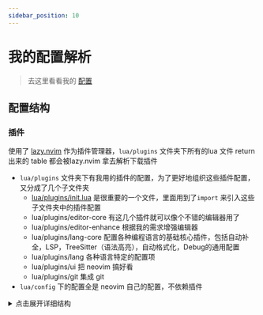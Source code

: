 ```yaml
---
sidebar_position: 10
---
```


# 我的配置解析
> 去这里看看我的 [配置](https://github.com/LintaoAmons/CoolStuffes/tree/main/lazyvim/.config/nvim)

## 配置结构

### 插件

使用了 [lazy.nvim](./plugin-manager.md) 作为插件管理器，`lua/plugins` 文件夹下所有的lua 文件 return 出来的 table 都会被lazy.nvim 拿去解析下载插件

- `lua/plugins` 文件夹下有我用的插件的配置，为了更好地组织这些插件配置，又分成了几个子文件夹
    - [lua/plugins/init.lua](./lua/plugins/init) 是很重要的一个文件，里面用到了`import` 来引入这些子文件夹中的插件配置
    - lua/plugins/editor-core 有这几个插件就可以像个不错的编辑器用了
    - lua/plugins/editor-enhance 根据我的需求增强编辑器
    - lua/plugins/lang-core 配置各种编程语言的基础核心插件，包括自动补全，LSP，TreeSitter（语法高亮），自动格式化，Debug的通用配置
    - lua/plugins/lang 各种语言特定的配置项
    - lua/plugins/ui 把 neovim 搞好看
    - lua/plugins/git 集成 git
- `lua/config` 下的配置全是 neovim 自己的配置，不依赖插件

<details>
<summary>点击展开详细结构</summary>
```sh
.
├── init.lua
├── lua
│   ├── config
│   │   ├── autocmds.lua
│   │   ├── keymaps.lua
│   │   └── options.lua
│   ├── plugins
│   │   ├── init.lua
│   │   ├── editor-core
│   │   │   ├── commands.lua
│   │   │   ├── neo-tree.lua
│   │   │   ├── telescope.lua
│   │   │   └── vim-tmux-navigator.lua
│   │   ├── editor-enhance
│   │   │   ├── bookmarks.lua
│   │   │   ├── multi-cursor.lua
│   │   │   ├── ...
│   │   │   └── which-key.lua
│   │   ├── git
│   │   │   ├── diffview.lua
│   │   │   └── gitsign.lua
│   │   ├── lang
│   │   │   ├── example.lua
│   │   │   ├── ...
│   │   │   └── tsjs.lua
│   │   ├── lang-core
│   │   │   ├── cmp.lua
│   │   │   ├── debug.lua
│   │   │   ├── formatting.lua
│   │   │   ├── lsp.lua
│   │   │   ├── snippet.lua
│   │   │   └── treesitter.lua
│   │   └── ui
│   │       ├── ...
│   │       └── themes.lua
│   └── snippets
│       ├── ...
│       └── typescript.json
└── scratch_config.json
```

</details>
